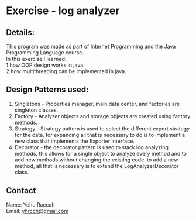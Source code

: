 
# Exercise - log analyzer
## Details:
This program was made as part of Internet Programming and the Java
Programming Language course.  
In this exercise I learned:  
1.how OOP design works in java.  
2.how multithreading can be implemented in java.  


## Design Patterns used:
1. Singletons - Properties manager, main data center, and factories are singleton classes.
2. Factory - Analyzer objects and storage objects are created using factory methods.
3. Strategy - Strategy pattern is used to select the different export strategy for the data, for expanding all that is 
necessary to do is to implement a new class that implements the Exporter interface.
4. Decorator - the decorator pattern is used to stack log analyzing methods, this allows for a single object to analyze every method 
   and to add new methods without changing the existing code. to add a new method, all that is necessary is to extend the LogAnalyzerDecorator class.

## Contact
Name: Yehu Raccah  
Email: yhrcch@gmail.com

